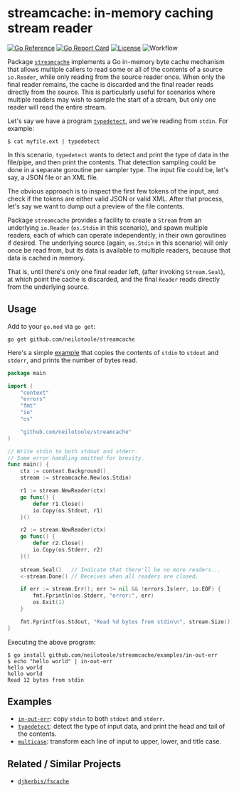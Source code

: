 # streamcache: in-memory caching stream reader

[![Go Reference](https://pkg.go.dev/badge/github.com/neilotoole/streamcache.svg)](https://pkg.go.dev/github.com/neilotoole/streamcache)
[![Go Report Card](https://goreportcard.com/badge/neilotoole/streamcache)](https://goreportcard.com/report/neilotoole/streamcache)
[![License](https://img.shields.io/badge/License-MIT-blue.svg)](https://github.com/neilotoole/streamcache/blob/master/LICENSE)
![Workflow](https://github.com/neilotoole/streamcache/actions/workflows/go.yml/badge.svg)


Package [`streamcache`](https://pkg.go.dev/github.com/neilotoole/streamcache)
implements a Go in-memory byte cache mechanism that allows multiple callers to
read some or all of the contents of a source `io.Reader`, while only reading
from the source reader once. When only the final reader remains, the cache is
discarded and the final reader reads directly from the source. This is particularly
useful for scenarios where multiple readers may wish to sample the start of a
stream, but only one reader will read the entire stream.

Let's say we have a program [`typedetect`](./examples/typedetect),
and we're reading from ``stdin``. For example:

```shell
$ cat myfile.ext | typedetect  
```

In this scenario, `typedetect` wants to detect
and print the type of data in the file/pipe, and then print the contents.
That detection sampling could be done in a separate goroutine per sampler type.
The input file could be, let's say, a JSON file or an XML file.

The obvious approach is to inspect the first few tokens of the
input, and check if the tokens are either valid JSON or valid XML.
After that process, let's say we want to dump out a preview of the file contents.

Package `streamcache` provides a facility to create a `Stream` from an
underlying `io.Reader` (`os.Stdin` in this scenario), and spawn multiple
readers, each of which can operate independently, in their own
goroutines if desired. The underlying source (again, `os.Stdin` in this
scenario) will only once be read from, but its data is available to
multiple readers, because that data is cached in memory.

That is, until there's only one final reader left, (after invoking
`Stream.Seal`), at which point the cache is discarded, and
the final `Reader` reads directly from the underlying source.

## Usage

Add to your `go.mod` via `go get`:

```shell
go get github.com/neilotoole/streamcache
```

Here's a simple [example](./examples/in-out-err) that copies the contents
of `stdin` to `stdout` and `stderr`, and prints the number of bytes read.

```go
package main

import (
	"context"
	"errors"
	"fmt"
	"io"
	"os"

	"github.com/neilotoole/streamcache"
)

// Write stdin to both stdout and stderr.
// Some error handling omitted for brevity.
func main() {
	ctx := context.Background()
	stream := streamcache.New(os.Stdin)

	r1 := stream.NewReader(ctx)
	go func() {
		defer r1.Close()
		io.Copy(os.Stdout, r1)
	}()

	r2 := stream.NewReader(ctx)
	go func() {
		defer r2.Close()
		io.Copy(os.Stderr, r2)
	}()
  
	stream.Seal()   // Indicate that there'll be no more readers...
	<-stream.Done() // Receives when all readers are closed.

	if err := stream.Err(); err != nil && !errors.Is(err, io.EOF) {
		fmt.Fprintln(os.Stderr, "error:", err)
		os.Exit(1)
	}

	fmt.Fprintf(os.Stdout, "Read %d bytes from stdin\n", stream.Size())
}
```

Executing the above program:

```shell
$ go install github.com/neilotoole/streamcache/examples/in-out-err
$ echo "hello world" | in-out-err
hello world
hello world
Read 12 bytes from stdin
```

## Examples

- [`in-out-err`](./examples/in-out-err): copy `stdin` to both `stdout` and `stderr`.
- [`typedetect`](./examples/typedetect): detect the type of input data, and print the head and tail
  of the contents.
- [`multicase`](./examples/multicase): transform each line of input to upper, lower, and title case.

## Related / Similar Projects

- [`djherbis/fscache`](https://github.com/djherbis/fscache)
